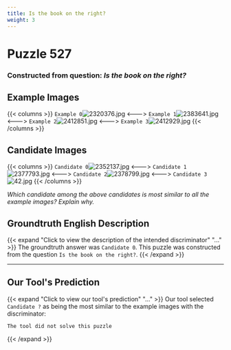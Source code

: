 ```yaml
---
title: Is the book on the right?
weight: 3
---
```


# Puzzle 527
### Constructed from question: _Is the book on the right?_


## Example Images
{{< columns >}}
`Example 0`![2320376.jpg](/gqa_images/2320376.jpg)
<--->
`Example 1`![2383641.jpg](/gqa_images/2383641.jpg)
<--->
`Example 2`![2412851.jpg](/gqa_images/2412851.jpg)
<--->
`Example 3`![2412929.jpg](/gqa_images/2412929.jpg)
{{< /columns >}}

## Candidate Images
{{< columns >}}
`Candidate 0`![2352137.jpg](/gqa_images/2352137.jpg)
<--->
`Candidate 1`![2377793.jpg](/gqa_images/2377793.jpg)
<--->
`Candidate 2`![2378799.jpg](/gqa_images/2378799.jpg)
<--->
`Candidate 3`![42.jpg](/gqa_images/42.jpg)
{{< /columns >}}

*Which candidate among the above candidates is most similar to all the example images? Explain why.*

## Groundtruth English Description

{{< expand "Click to view the description of the intended discriminator" "..." >}}
The groundtruth answer was `Candidate 0`. This puzzle was constructed from the question `Is the book on the right?`.
{{< /expand >}}

---

## Our Tool's Prediction

{{< expand "Click to view our tool's prediction" "..." >}}
Our tool selected `Candidate ?` as being the most similar to the example images with the discriminator:
```plaintext
The tool did not solve this puzzle
```
{{< /expand >}}
